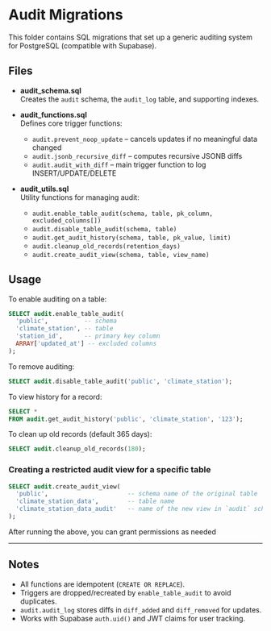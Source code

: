 # Audit Migrations

This folder contains SQL migrations that set up a generic auditing system
for PostgreSQL (compatible with Supabase).

## Files

- **audit_schema.sql**  
  Creates the `audit` schema, the `audit_log` table, and supporting indexes.

- **audit_functions.sql**  
  Defines core trigger functions:

  - `audit.prevent_noop_update` – cancels updates if no meaningful data changed
  - `audit.jsonb_recursive_diff` – computes recursive JSONB diffs
  - `audit.audit_with_diff` – main trigger function to log INSERT/UPDATE/DELETE

- **audit_utils.sql**  
  Utility functions for managing audit:
  - `audit.enable_table_audit(schema, table, pk_column, excluded_columns[])`
  - `audit.disable_table_audit(schema, table)`
  - `audit.get_audit_history(schema, table, pk_value, limit)`
  - `audit.cleanup_old_records(retention_days)`
  - `audit.create_audit_view(schema, table, view_name)`

## Usage

To enable auditing on a table:

```sql
SELECT audit.enable_table_audit(
  'public',          -- schema
  'climate_station', -- table
  'station_id',      -- primary key column
  ARRAY['updated_at'] -- excluded columns
);
```

To remove auditing:

```sql
SELECT audit.disable_table_audit('public', 'climate_station');
```

To view history for a record:

```sql
SELECT *
FROM audit.get_audit_history('public', 'climate_station', '123');
```

To clean up old records (default 365 days):

```sql
SELECT audit.cleanup_old_records(180);
```

### Creating a restricted audit view for a specific table

```sql
SELECT audit.create_audit_view(
  'public',                      -- schema name of the original table
  'climate_station_data',        -- table name
  'climate_station_data_audit'   -- name of the new view in `audit` schema
);
```

After running the above, you can grant permissions as needed

---

## Notes

- All functions are idempotent (`CREATE OR REPLACE`).
- Triggers are dropped/recreated by `enable_table_audit` to avoid duplicates.
- `audit.audit_log` stores diffs in `diff_added` and `diff_removed` for updates.
- Works with Supabase `auth.uid()` and JWT claims for user tracking.
